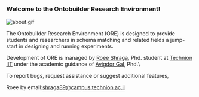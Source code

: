 ### Welcome to the Ontobuilder Research Environment! ###


![about.gif](https://bitbucket.org/repo/n9GKe/images/3183918637-about.gif)


The Ontobuilder Research Environment (ORE) is designed to provide students and researchers in schema matching and related fields a jump-start in designing and running experiments. 

Development of ORE is managed by [Roee Shraga](sites.google.com/view/roee-shraga), Phd. student at [Technion IIT](http://www.technion.ac.il) under the academic guidance of [Avigdor Gal](http://ie.technion.ac.il/~avigal), Phd.\\

 To report bugs, request assistance or suggest additional features,

Roee by email:shraga89@campus.technion.ac.il
